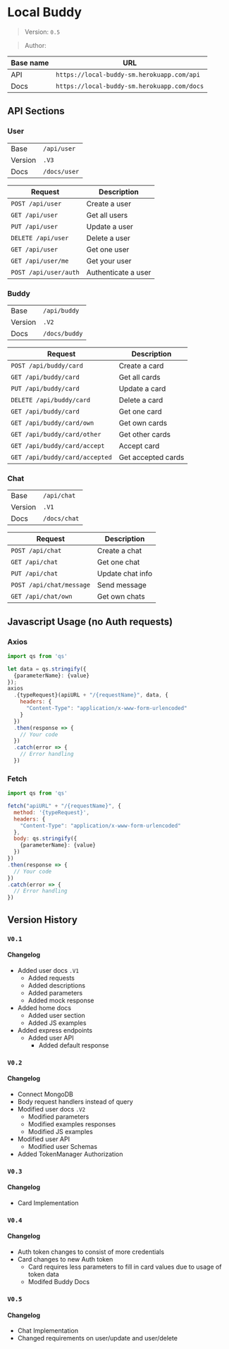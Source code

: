 # Local Buddy

> Version: `0.5`

> Author:

| Base name | URL                                         |
| --------- | ------------------------------------------- |
| API       | `https://local-buddy-sm.herokuapp.com/api`  |
| Docs      | `https://local-buddy-sm.herokuapp.com/docs` |

## API Sections

### User

|         |              |
| ------- | ------------ |
| Base    | `/api/user`  |
| Version | `.V3`        |
| Docs    | `/docs/user` |

| Request               | Description         |
| --------------------- | ------------------- |
| `POST /api/user`      | Create a user       |
| `GET /api/user`       | Get all users       |
| `PUT /api/user`       | Update a user       |
| `DELETE /api/user`    | Delete a user       |
| `GET /api/user`       | Get one user        |
| `GET /api/user/me`    | Get your user       |
| `POST /api/user/auth` | Authenticate a user |

### Buddy

|         |               |
| ------- | ------------- |
| Base    | `/api/buddy`  |
| Version | `.V2`         |
| Docs    | `/docs/buddy` |

| Request                        | Description        |
| ------------------------------ | ------------------ |
| `POST /api/buddy/card`         | Create a card      |
| `GET /api/buddy/card`          | Get all cards      |
| `PUT /api/buddy/card`          | Update a card      |
| `DELETE /api/buddy/card`       | Delete a card      |
| `GET /api/buddy/card`          | Get one card       |
| `GET /api/buddy/card/own`      | Get own cards      |
| `GET /api/buddy/card/other`    | Get other cards    |
| `GET /api/buddy/card/accept`   | Accept card        |
| `GET /api/buddy/card/accepted` | Get accepted cards |

### Chat

|         |              |
| ------- | ------------ |
| Base    | `/api/chat`  |
| Version | `.V1`        |
| Docs    | `/docs/chat` |

| Request                  | Description      |
| ------------------------ | ---------------- |
| `POST /api/chat`         | Create a chat    |
| `GET /api/chat`          | Get one chat     |
| `PUT /api/chat`          | Update chat info |
| `POST /api/chat/message` | Send message     |
| `GET /api/chat/own`      | Get own chats    |

## Javascript Usage (no Auth requests)

### Axios

```js
import qs from 'qs'

let data = qs.stringify({
  {parameterName}: {value}
});
axios
  .{typeRequest}(apiURL + "/{requestName}", data, {
    headers: {
      "Content-Type": "application/x-www-form-urlencoded"
    }
  })
  .then(response => {
    // Your code
  })
  .catch(error => {
    // Error handling
  })
```

### Fetch

```js
import qs from 'qs'

fetch("apiURL" + "/{requestName}", {
  method: '{typeRequest}',
  headers: {
    "Content-Type": "application/x-www-form-urlencoded"
  },
  body: qs.stringify({
    {parameterName}: {value}
  })
})
.then(response => {
  // Your code
})
.catch(error => {
  // Error handling
})
```

## Version History

### `V0.1`

#### Changelog

- Added user docs `.V1`
  - Added requests
  - Added descriptions
  - Added parameters
  - Added mock response
- Added home docs
  - Added user section
  - Added JS examples
- Added express endpoints
  - Added user API
    - Added default response

### `V0.2`

#### Changelog

- Connect MongoDB
- Body request handlers instead of query
- Modified user docs `.V2`
  - Modified parameters
  - Modified examples responses
  - Modified JS examples
- Modified user API
  - Modified user Schemas
- Added TokenManager Authorization

### `V0.3`

#### Changelog

- Card Implementation

### `V0.4`

#### Changelog

- Auth token changes to consist of more credentials
- Card changes to new Auth token
  - Card requires less parameters to fill in card values due to usage of token data
  - Modifed Buddy Docs

### `V0.5`

#### Changelog

- Chat Implementation
- Changed requirements on user/update and user/delete
